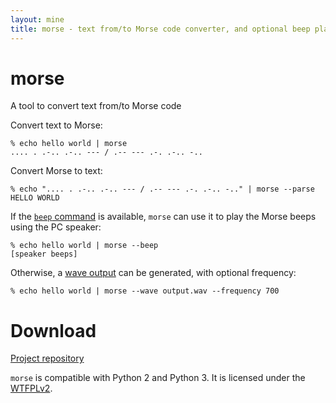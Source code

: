 ```yaml
---
layout: mine
title: morse - text from/to Morse code converter, and optional beep player
---
```


# morse

A tool to convert text from/to Morse code

Convert text to Morse:

```
% echo hello world | morse
.... . .-.. .-.. --- / .-- --- .-. .-.. -..
```

Convert Morse to text:

```
% echo ".... . .-.. .-.. --- / .-- --- .-. .-.. -.." | morse --parse
HELLO WORLD
```

If the [`beep` command](http://johnath.com/beep/) is available, ``morse`` can use it to play the Morse beeps using the PC speaker:

```
% echo hello world | morse --beep
[speaker beeps]
```

Otherwise, a [wave output](output.wav) can be generated, with optional frequency:

```
% echo hello world | morse --wave output.wav --frequency 700
```

# Download #

[Project repository](https://github.com/hydrargyrum/attic/tree/master/morse)

`morse` is compatible with Python 2 and Python 3.
It is licensed under the [WTFPLv2](../wtfpl).
